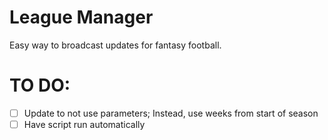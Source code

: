 # League Manager

Easy way to broadcast updates for fantasy football.

# TO DO:

- [ ] Update to not use parameters; Instead, use weeks from start of season
- [ ] Have script run automatically
